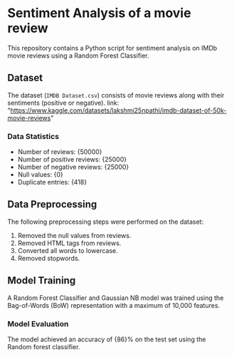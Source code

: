 # Sentiment Analysis of a movie review

This repository contains a Python script for sentiment analysis on IMDb movie reviews using a Random Forest Classifier.

## Dataset

The dataset (`IMDB Dataset.csv`) consists of movie reviews along with their sentiments (positive or negative). 
link: "https://www.kaggle.com/datasets/lakshmi25npathi/imdb-dataset-of-50k-movie-reviews"

### Data Statistics

- Number of reviews: {50000}
- Number of positive reviews: {25000}
- Number of negative reviews: {25000}
- Null values: {0}
- Duplicate entries: {418}

## Data Preprocessing

The following preprocessing steps were performed on the dataset:

1. Removed the null values from reviews.
2. Removed HTML tags from reviews.
3. Converted all words to lowercase.
4. Removed stopwords.

## Model Training

A Random Forest Classifier and Gaussian NB model was trained using the Bag-of-Words (BoW) representation with a maximum of 10,000 features.

### Model Evaluation

The model achieved an accuracy of {86}% on the test set using the Random forest classifier.
